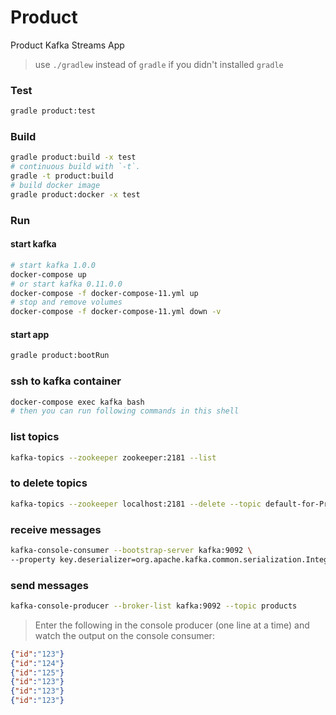 Product
========
Product Kafka Streams App

> use `./gradlew` instead of `gradle` if you didn't installed `gradle`

### Test
```bash
gradle product:test
```
### Build
```bash
gradle product:build -x test 
# continuous build with `-t`. 
gradle -t product:build
# build docker image
gradle product:docker -x test 
```
 
### Run
#### start kafka
```bash
# start kafka 1.0.0
docker-compose up
# or start kafka 0.11.0.0
docker-compose -f docker-compose-11.yml up
# stop and remove volumes
docker-compose -f docker-compose-11.yml down -v
```

#### start app
```bash
gradle product:bootRun
```

### ssh to kafka container
```bash
docker-compose exec kafka bash
# then you can run following commands in this shell
```

### list topics
```bash
kafka-topics --zookeeper zookeeper:2181 --list
```

### to delete topics
```bash
kafka-topics --zookeeper localhost:2181 --delete --topic default-for-ProductCounts-changelog
```

### receive messages
```bash
kafka-console-consumer --bootstrap-server kafka:9092 \
--property key.deserializer=org.apache.kafka.common.serialization.IntegerDeserializer --property print.key=true --topic product-counts
```

### send messages
```bash
kafka-console-producer --broker-list kafka:9092 --topic products
 ```
 
> Enter the following in the console producer (one line at a time) and watch the output on the console consumer:
```json 
{"id":"123"}
{"id":"124"}
{"id":"125"}
{"id":"123"}
{"id":"123"}
{"id":"123"}
 ```
